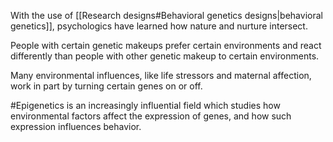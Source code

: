 With the use of [[Research designs#Behavioral genetics designs|behavioral genetics]], psychologics have learned how nature and nurture intersect.

People with certain genetic makeups prefer certain environments and react differently than people with other genetic makeup to certain environments. 

Many environmental influences, like life stressors and maternal affection, work in part by turning certain genes on or off.

#Epigenetics is an increasingly influential field which studies how environmental factors affect
the expression of genes, and how such expression influences behavior.